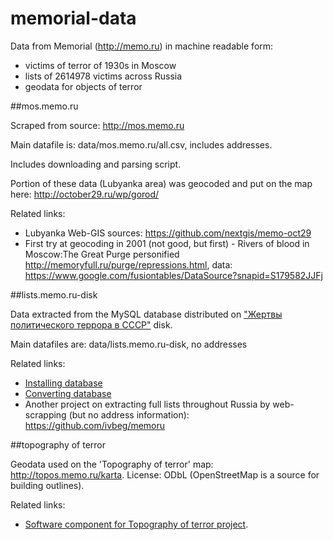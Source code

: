 memorial-data
=============

Data from Memorial (http://memo.ru) in machine readable form:

* victims of terror of 1930s in Moscow
* lists of 2614978 victims across Russia
* geodata for objects of terror

##mos.memo.ru

Scraped from source: http://mos.memo.ru

Main datafile is: data/mos.memo.ru/all.csv, includes addresses.

Includes downloading and parsing script.

Portion of these data (Lubyanka area) was geocoded and put on the map here: http://october29.ru/wp/gorod/


Related links:

* Lubyanka Web-GIS sources: https://github.com/nextgis/memo-oct29
* First try at geocoding in 2001 (not good, but first) - Rivers of blood in Moscow:The Great Purge personified http://memoryfull.ru/purge/repressions.html, data: https://www.google.com/fusiontables/DataSource?snapid=S179582JJFj

##lists.memo.ru-disk

Data extracted from the MySQL database distributed on ["Жертвы политического террора в СССР"](http://rutracker.org/forum/viewtopic.php?t=1185307) disk.

Main datafiles are: data/lists.memo.ru-disk, no addresses

Related links:

* [Installing database](https://github.com/nextgis/memorial-data/wiki/%D0%A3%D1%81%D1%82%D0%B0%D0%BD%D0%BE%D0%B2%D0%BA%D0%B0-%D0%B1%D0%B0%D0%B7-%D0%B4%D0%B0%D0%BD%D0%BD%D1%8B%D1%85-%D0%B8%D0%B7-lists.memo.ru)
* [Converting database](https://github.com/nextgis/memorial-data/wiki/%D0%9A%D0%BE%D0%BD%D0%B2%D0%B5%D1%80%D1%82%D0%B0%D1%86%D0%B8%D1%8F-%D0%B1%D0%B0%D0%B7-%D0%B4%D0%B0%D0%BD%D0%BD%D1%8B%D1%85)
* Another project on extracting full lists throughout Russia by web-scrapping (but no address information): https://github.com/ivbeg/memoru

##topography of terror

Geodata used on the 'Topography of terror' map: http://topos.memo.ru/karta. License: ODbL (OpenStreetMap is a source for building outlines).

Related links:

* [Software component for Topography of terror project](https://github.com/nextgis/topography-of-terror). 

